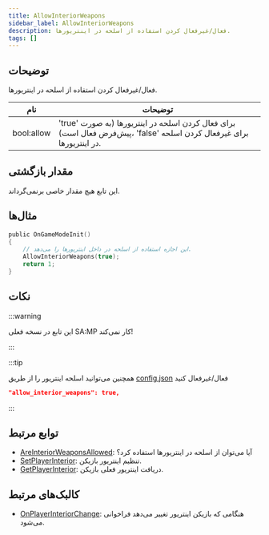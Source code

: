```yaml
---
title: AllowInteriorWeapons
sidebar_label: AllowInteriorWeapons
description: فعال/غیرفعال کردن استفاده از اسلحه در اینتریورها.
tags: []
---
```


## توضیحات

فعال/غیرفعال کردن استفاده از اسلحه در اینتریورها.

| نام        | توضیحات                                                                                                        |
| ---------- | --------------------------------------------------------------------------------------------------------------- |
| bool:allow | 'true' برای فعال کردن اسلحه در اینتریورها (به صورت پیش‌فرض فعال است)، 'false' برای غیرفعال کردن اسلحه در اینتریورها. |

## مقدار بازگشتی

این تابع هیچ مقدار خاصی برنمی‌گرداند.

## مثال‌ها

```c
public OnGameModeInit()
{
    // این اجازه استفاده از اسلحه در داخل اینتریورها را می‌دهد.
    AllowInteriorWeapons(true);
    return 1;
}
```

## نکات

:::warning

این تابع در نسخه فعلی SA:MP کار نمی‌کند!

:::

:::tip

همچنین می‌توانید اسلحه اینتریور را از طریق [config.json](../../server/config.json) فعال/غیرفعال کنید

```json
"allow_interior_weapons": true,
```

:::

## توابع مرتبط

- [AreInteriorWeaponsAllowed](AreInteriorWeaponsAllowed): آیا می‌توان از اسلحه در اینتریورها استفاده کرد؟
- [SetPlayerInterior](SetPlayerInterior): تنظیم اینتریور بازیکن.
- [GetPlayerInterior](GetPlayerInterior): دریافت اینتریور فعلی بازیکن.

## کالبک‌های مرتبط

- [OnPlayerInteriorChange](../callbacks/OnPlayerInteriorChange): هنگامی که بازیکن اینتریور تغییر می‌دهد فراخوانی می‌شود.